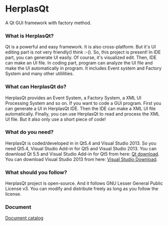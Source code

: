 # HerplasQt
A Qt GUI framework with factory method.

### What is HerplasQt?
Qt is a powerful and easy framework. It is also cross-platform. But it's UI editing part is not very friendly(I think :-(). So, this project is present! In IDE part, you can generate UI easily. Of course, it's visualized edit. Then, IDE can make an UI file. In coding part, program can analyze the UI file and make the UI automatically in program. It includes Event system and Factory System and many other utililities.

### What can HerplasQt do?
HerplasQt provides an Event System, a Factory System, a XML UI Processing System and so on. If you want to code a GUI program. First you can generate a UI in HerplasQt IDE. Then the IDE can make a XML UI file automatically. Finally, you can use HerplasQt to read and process the XML UI file. But it also only use a short piece of code!

### What do you need?
HerplasQt is coded/developed in in Qt5.4 and Visual Studio 2013. So you need Qt5.4, Visual Studio Add-in for Qt5 and Visual Studio 2013. You can download Qt 5.5 and Visual Studio Add-in for Qt5 from here: [Qt download](http://www.qt.io/download/). You can download Visual Studio 2013 from here: [Visual Studio Download](https://www.visualstudio.com/zh-cn/downloads/download-visual-studio-vs#).

### What should you follow?
HerplasQt project is open-source. And it follows GNU Lesser General Public License v3. You can modify and distribute freely as long as you follow the license.

### Document
[Document catalog](https://github.com/LeLe570929726/HerplasQt/blob/master/Document/HerplasQt-Catalog.md)